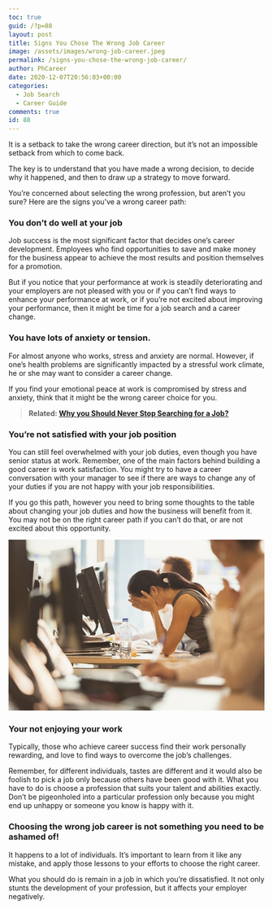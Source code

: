 ```yaml
---
toc: true
guid: /?p=88
layout: post
title: Signs You Chose The Wrong Job Career
image: /assets/images/wrong-job-career.jpeg
permalink: /signs-you-chose-the-wrong-job-career/
author: PhCareer
date: 2020-12-07T20:56:03+00:00
categories:
  - Job Search
  - Career Guide
comments: true
id: 88
---
```

It is a setback to take the wrong career direction, but it&#8217;s not an impossible setback from which to come back.

The key is to understand that you have made a wrong decision, to decide why it happened, and then to draw up a strategy to move forward.

You&#8217;re concerned about selecting the wrong profession, but aren&#8217;t you sure? Here are the signs you&#8217;ve a wrong career path:

### You don&#8217;t do well at your job

Job success is the most significant factor that decides one&#8217;s career development. Employees who find opportunities to save and make money for the business appear to achieve the most results and position themselves for a promotion.

But if you notice that your performance at work is steadily deteriorating and your employers are not pleased with you or if you can&#8217;t find ways to enhance your performance at work, or if you&#8217;re not excited about improving your performance, then it might be time for a job search and a career change.

### You have lots of anxiety or tension.

For almost anyone who works, stress and anxiety are normal. However, if one&#8217;s health problems are significantly impacted by a stressful work climate, he or she may want to consider a career change.

If you find your emotional peace at work is compromised by stress and anxiety, think that it might be the wrong career choice for you.



> **Related: [Why you Should Never Stop Searching for a Job?](/why-you-should-never-stop-searching-for-a-job/)**



### You&#8217;re not satisfied with your job position

You can still feel overwhelmed with your job duties, even though you have senior status at work. Remember, one of the main factors behind building a good career is work satisfaction. You might try to have a career conversation with your manager to see if there are ways to change any of your duties if you are not happy with your job responsibilities.

If you go this path, however you need to bring some thoughts to the table about changing your job duties and how the business will benefit from it. You may not be on the right career path if you can&#8217;t do that, or are not excited about this opportunity.

 

![Wrong Job Career](/assets/images/wrong-job-career.jpg)

### Your not enjoying your work

Typically, those who achieve career success find their work personally rewarding, and love to find ways to overcome the job&#8217;s challenges.

Remember, for different individuals, tastes are different and it would also be foolish to pick a job only because others have been good with it. What you have to do is choose a profession that suits your talent and abilities exactly. Don&#8217;t be pigeonholed into a particular profession only because you might end up unhappy or someone you know is happy with it.

### Choosing the wrong job career is not something you need to be ashamed of!

It happens to a lot of individuals. It&#8217;s important to learn from it like any mistake, and apply those lessons to your efforts to choose the right career.

What you should do is remain in a job in which you&#8217;re dissatisfied. It not only stunts the development of your profession, but it affects your employer negatively.